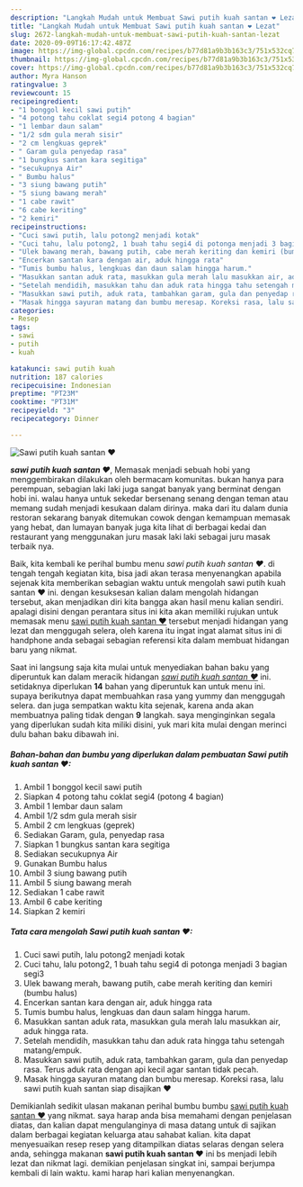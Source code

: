 ```yaml
---
description: "Langkah Mudah untuk Membuat Sawi putih kuah santan ❤ Lezat"
title: "Langkah Mudah untuk Membuat Sawi putih kuah santan ❤ Lezat"
slug: 2672-langkah-mudah-untuk-membuat-sawi-putih-kuah-santan-lezat
date: 2020-09-09T16:17:42.487Z
image: https://img-global.cpcdn.com/recipes/b77d81a9b3b163c3/751x532cq70/sawi-putih-kuah-santan-❤-foto-resep-utama.jpg
thumbnail: https://img-global.cpcdn.com/recipes/b77d81a9b3b163c3/751x532cq70/sawi-putih-kuah-santan-❤-foto-resep-utama.jpg
cover: https://img-global.cpcdn.com/recipes/b77d81a9b3b163c3/751x532cq70/sawi-putih-kuah-santan-❤-foto-resep-utama.jpg
author: Myra Hanson
ratingvalue: 3
reviewcount: 15
recipeingredient:
- "1 bonggol kecil sawi putih"
- "4 potong tahu coklat segi4 potong 4 bagian"
- "1 lembar daun salam"
- "1/2 sdm gula merah sisir"
- "2 cm lengkuas geprek"
- " Garam gula penyedap rasa"
- "1 bungkus santan kara segitiga"
- "secukupnya Air"
- " Bumbu halus"
- "3 siung bawang putih"
- "5 siung bawang merah"
- "1 cabe rawit"
- "6 cabe keriting"
- "2 kemiri"
recipeinstructions:
- "Cuci sawi putih, lalu potong2 menjadi kotak"
- "Cuci tahu, lalu potong2, 1 buah tahu segi4 di potonga menjadi 3 bagian segi3"
- "Ulek bawang merah, bawang putih, cabe merah keriting dan kemiri (bumbu halus)"
- "Encerkan santan kara dengan air, aduk hingga rata"
- "Tumis bumbu halus, lengkuas dan daun salam hingga harum."
- "Masukkan santan aduk rata, masukkan gula merah lalu masukkan air, aduk hingga rata."
- "Setelah mendidih, masukkan tahu dan aduk rata hingga tahu setengah matang/empuk."
- "Masukkan sawi putih, aduk rata, tambahkan garam, gula dan penyedap rasa. Terus aduk rata dengan api kecil agar santan tidak pecah."
- "Masak hingga sayuran matang dan bumbu meresap. Koreksi rasa, lalu sawi putih kuah santan siap disajikan ❤"
categories:
- Resep
tags:
- sawi
- putih
- kuah

katakunci: sawi putih kuah 
nutrition: 187 calories
recipecuisine: Indonesian
preptime: "PT23M"
cooktime: "PT31M"
recipeyield: "3"
recipecategory: Dinner

---
```



![Sawi putih kuah santan ❤](https://img-global.cpcdn.com/recipes/b77d81a9b3b163c3/751x532cq70/sawi-putih-kuah-santan-❤-foto-resep-utama.jpg)

<b><i>sawi putih kuah santan ❤</i></b>, Memasak menjadi sebuah hobi yang menggembirakan dilakukan oleh bermacam komunitas. bukan hanya para perempuan, sebagian laki laki juga sangat banyak yang berminat dengan hobi ini. walau hanya untuk sekedar bersenang senang dengan teman atau memang sudah menjadi kesukaan dalam dirinya. maka dari itu dalam dunia restoran sekarang banyak ditemukan cowok dengan kemampuan memasak yang hebat, dan lumayan banyak juga kita lihat di berbagai kedai dan restaurant yang menggunakan juru masak laki laki sebagai juru masak terbaik nya.

Baik, kita kembali ke perihal bumbu menu <i>sawi putih kuah santan ❤</i>. di tengah tengah kegiatan kita, bisa jadi akan terasa menyenangkan apabila sejenak kita memberikan sebagian waktu untuk mengolah sawi putih kuah santan ❤ ini. dengan kesuksesan kalian dalam mengolah hidangan tersebut, akan menjadikan diri kita bangga akan hasil menu kalian sendiri. apalagi disini dengan perantara situs ini kita akan memiliki rujukan untuk memasak menu <u>sawi putih kuah santan ❤</u> tersebut menjadi hidangan yang lezat dan menggugah selera, oleh karena itu ingat ingat alamat situs ini di handphone anda sebagai sebagian referensi kita dalam membuat hidangan baru yang nikmat.




Saat ini langsung saja kita mulai untuk menyediakan bahan baku yang diperuntuk kan dalam meracik hidangan <u><i>sawi putih kuah santan ❤</i></u> ini. setidaknya diperlukan <b>14</b> bahan yang diperuntuk kan untuk menu ini. supaya berikutnya dapat membuahkan rasa yang yummy dan menggugah selera. dan juga sempatkan waktu kita sejenak, karena anda akan membuatnya paling tidak dengan <b>9</b> langkah. saya menginginkan segala yang diperlukan sudah kita miliki disini, yuk mari kita mulai dengan merinci dulu bahan baku dibawah ini.

<!--inarticleads1-->

##### Bahan-bahan dan bumbu yang diperlukan dalam pembuatan Sawi putih kuah santan ❤:

1. Ambil 1 bonggol kecil sawi putih
1. Siapkan 4 potong tahu coklat segi4 (potong 4 bagian)
1. Ambil 1 lembar daun salam
1. Ambil 1/2 sdm gula merah sisir
1. Ambil 2 cm lengkuas (geprek)
1. Sediakan  Garam, gula, penyedap rasa
1. Siapkan 1 bungkus santan kara segitiga
1. Sediakan secukupnya Air
1. Gunakan  Bumbu halus
1. Ambil 3 siung bawang putih
1. Ambil 5 siung bawang merah
1. Sediakan 1 cabe rawit
1. Ambil 6 cabe keriting
1. Siapkan 2 kemiri




<!--inarticleads2-->

##### Tata cara mengolah Sawi putih kuah santan ❤:

1. Cuci sawi putih, lalu potong2 menjadi kotak
1. Cuci tahu, lalu potong2, 1 buah tahu segi4 di potonga menjadi 3 bagian segi3
1. Ulek bawang merah, bawang putih, cabe merah keriting dan kemiri (bumbu halus)
1. Encerkan santan kara dengan air, aduk hingga rata
1. Tumis bumbu halus, lengkuas dan daun salam hingga harum.
1. Masukkan santan aduk rata, masukkan gula merah lalu masukkan air, aduk hingga rata.
1. Setelah mendidih, masukkan tahu dan aduk rata hingga tahu setengah matang/empuk.
1. Masukkan sawi putih, aduk rata, tambahkan garam, gula dan penyedap rasa. Terus aduk rata dengan api kecil agar santan tidak pecah.
1. Masak hingga sayuran matang dan bumbu meresap. Koreksi rasa, lalu sawi putih kuah santan siap disajikan ❤




Demikianlah sedikit ulasan makanan perihal bumbu bumbu <u>sawi putih kuah santan ❤</u> yang nikmat. saya harap anda bisa memahami dengan penjelasan diatas, dan kalian dapat mengulanginya di masa datang untuk di sajikan dalam berbagai kegiatan keluarga atau sahabat kalian. kita dapat menyesuaikan resep resep yang ditampilkan diatas selaras dengan selera anda, sehingga makanan <b>sawi putih kuah santan ❤</b> ini bs menjadi lebih lezat dan nikmat lagi. demikian penjelasan singkat ini, sampai berjumpa kembali di lain waktu. kami harap hari kalian menyenangkan.
